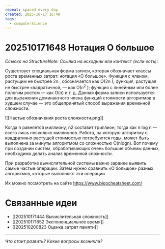 ```yaml
---
repeat: spaced every day
created: 2025-10-17 16:48
tags:
  - computerScience
---
```

# 202510171648 Нотация О большое

*Ссылка на StructureNote:*
*Ссылка на исходник или контекст (если есть):*

Существует специальная форма записи, которая обозначает классы роста временных затрат: нотация «О большое». Функция с членом, растущим не быстрее 2n , обозначается как O(2n ); функция, растущая не быстрее квадратичной, — как O($n^2$ ); функция с линейным или более пологим ростом — как O(n) и т. д. Данная форма записи используется для выражения доминантного члена функций стоимости алгоритмов в худшем случае — это общепринятый способ выражения временной сложности.

![[Частые обозначения роста сложности.png]]

Когда n равняется миллиону, n2 составит триллион, тогда как n log n — всего лишь несколько миллионов. Работа, на которую алгоритму с квадратично растущей стоимостью потребуются годы, может быть выполнена за минуты алгоритмом со сложностью O(nlogn). Вот почему при создании систем, обрабатывающих очень большие объемы данных, необходимо делать анализ временной сложности.

При разработке вычислительной системы важно заранее выявить самые частые операции. Затем нужно сравнить «О большое» разных алгоритмов, которые выполняют эти операции

Их можно посмотреть на сайте https://www.bigocheatsheet.com/

# Связанные идеи

- [[202510171444 Вычислительная сложность]]
- [[202510171652 Экспоненциальное время]]
- [[202510200823 Оценка затрат памяти]]

---

*Что стоит развить? Какие вопросы возникли?*
